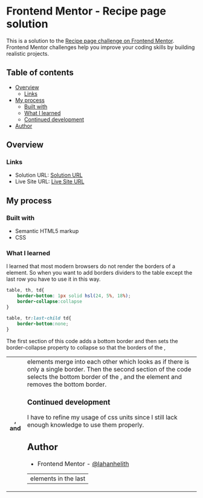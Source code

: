 # Frontend Mentor - Recipe page solution

This is a solution to the [Recipe page challenge on Frontend Mentor](https://www.frontendmentor.io/challenges/recipe-page-KiTsR8QQKm). Frontend Mentor challenges help you improve your coding skills by building realistic projects. 

## Table of contents

- [Overview](#overview)
  - [Links](#links)
- [My process](#my-process)
  - [Built with](#built-with)
  - [What I learned](#what-i-learned)
  - [Continued development](#continued-development)
- [Author](#author)


## Overview

### Links

- Solution URL: [Solution URL](https://your-solution-url.com)
- Live Site URL: [Live Site URL](https://your-live-site-url.com)

## My process

### Built with

- Semantic HTML5 markup
- CSS

### What I learned

I learned that most modern browsers do not render the borders of a <tr> element. So when you want to add borders dividers to the table except the last row you have to use it in this way.

```css
table, th, td{
    border-bottom: 1px solid hsl(24, 5%, 18%);
    border-collapse:collapse
}

table, tr:last-child td{
    border-bottom:none;
}
```

The first section of this code adds a bottom border and then sets the border-collapse property to collapse so that the borders of the <table>, <th>, and <td> elements merge into each other which looks as if there is only a single border. Then the second section of the code selects the bottom border of the <table>, and the <td> elements in the last <tr> element and removes the bottom border.

### Continued development

I have to refine my usage of css units since I still lack enough knowledge to use them properly.

## Author

- Frontend Mentor - [@lahanhelith](https://www.frontendmentor.io/profile/lahanhelith)


